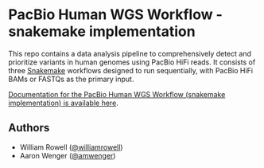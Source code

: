 # PacBio Human WGS Workflow - snakemake implementation

This repo contains a data analysis pipeline to comprehensively detect and prioritize variants in human genomes using PacBio HiFi reads. It consists of three [Snakemake](https://snakemake.readthedocs.io/en/stable/) workflows designed to run sequentially, with PacBio HiFi BAMs or FASTQs as the primary input. 

[Documentation for the PacBio Human WGS Workflow (snakemake implementation) is available here](https://github.com/PacificBiosciences/pb-human-wgs-workflow-snakemake/blob/tutorial/Tutorial.md).

## Authors

- William Rowell ([@williamrowell](https://github.com/williamrowell))
- Aaron Wenger ([@amwenger](https://github.com/amwenger))
